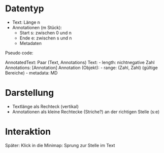 # Datentyp

- Text: Länge n
- Annotationen (m Stück):
  - Start s: zwischen 0 und n
  - Ende e: zwischen s und n
  - Metadaten

Pseudo code:

  AnnotatedText: Paar (Text, Annotations)
  Text:
    - length: nichtnegative Zahl
  Annotations: [Annotation]
  Annotation<MD> (Objekt):
    - range: (Zahl, Zahl) (gültige Bereiche)
    - metadata: MD

# Darstellung

- Textlänge als Rechteck (vertikal)
- Annotationen als kleine Rechtecke (Striche?) an der richtigen Stelle (s:e)

# Interaktion

Später: Klick in die Minimap: Sprung zur Stelle im Text
